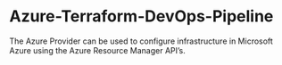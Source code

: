 # Azure-Terraform-DevOps-Pipeline
The Azure Provider can be used to configure infrastructure in Microsoft Azure using the Azure Resource Manager API’s.
